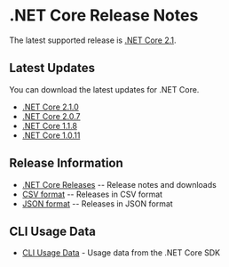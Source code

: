 # .NET Core Release Notes

The latest supported release is [.NET Core 2.1](2.1/2.1.0.md). 

## Latest Updates

You can download the latest updates for .NET Core.

* [.NET Core 2.1.0](download-archives/2.1.0-download.md)
* [.NET Core 2.0.7](download-archives/2.1.200-sdk-download.md)
* [.NET Core 1.1.8](download-archives/1.1.8-download.md)
* [.NET Core 1.0.11](download-archives/1.0.11-download.md)

## Release Information

* [.NET Core Releases](download-archive.md) -- Release notes and downloads
* [CSV format](releases.csv) -- Releases in CSV format
* [JSON format](releases.json) -- Releases in JSON format

## CLI Usage Data

* [CLI Usage Data](cli-usage-data.md) - Usage data from the .NET Core SDK
